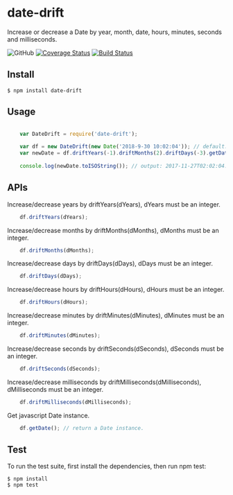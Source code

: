 # date-drift

Increase or decrease a Date by year, month, date, hours, minutes, seconds and milliseconds.

![GitHub](https://img.shields.io/github/license/mashape/apistatus.svg)
[![Coverage Status](https://coveralls.io/repos/github/yangfan44777/date-drift/badge.svg?branch=master)](https://coveralls.io/github/yangfan44777/date-drift?branch=master)
[![Build Status](https://www.travis-ci.org/yangfan44777/date-drift.svg?branch=master)](https://www.travis-ci.org/yangfan44777/date-drift)

## Install

    $ npm install date-drift

## Usage

```javascript

    var DateDrift = require('date-drift');
   
    var df = new DateDrift(new Date('2018-9-30 10:02:04')); // default: new Date();
    var newDate = df.driftYears(-1).driftMonths(2).driftDays(-3).getDate();
 
    console.log(newDate.toISOString()); // output: 2017-11-27T02:02:04.000Z
```

## APIs

Increase/decrease years by driftYears(dYears), dYears must be an integer.

```javascript
    df.driftYears(dYears);
```

Increase/decrease months by driftMonths(dMonths), dMonths must be an integer.

```javascript
    df.driftMonths(dMonths);
```

Increase/decrease days by driftDays(dDays), dDays must be an integer.

```javascript
    df.driftDays(dDays);
```

Increase/decrease hours by driftHours(dHours), dHours must be an integer.

```javascript
    df.driftHours(dHours);
```

Increase/decrease minutes by driftMinutes(dMinutes), dMinutes must be an integer.

```javascript
    df.driftMinutes(dMinutes);
```

Increase/decrease seconds by driftSeconds(dSeconds), dSeconds must be an integer.

```javascript
    df.driftSeconds(dSeconds);
```

Increase/decrease milliseconds by driftMilliseconds(dMilliseconds), dMilliseconds must be an integer.

```javascript
    df.driftMilliseconds(dMilliseconds);
```

Get javascript Date instance.

```javascript
    df.getDate(); // return a Date instance.
```

## Test
To run the test suite, first install the dependencies, then run npm test:
    
    $ npm install
    $ npm test
